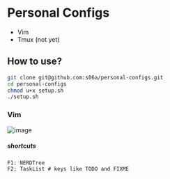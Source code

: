 # Personal Configs

- Vim
- Tmux (not yet)

## How to use?
```bash
git clone git@github.com:s06a/personal-configs.git
cd personal-configs
chmod u+x setup.sh
./setup.sh
```

### Vim
![image](https://github.com/s06a/personal-configs/assets/91134347/c7e931a9-c7e3-448a-a095-e39adbec839a)

##### shortcuts
```
F1: NERDTree
F2: TaskList # keys like TODO and FIXME
```
